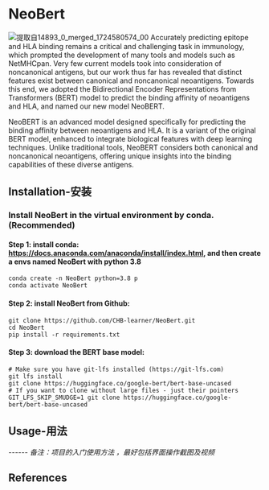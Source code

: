 # NeoBert
![提取自14893_0_merged_1724580574_00](https://github.com/user-attachments/assets/9fa18a5d-fc0a-46cd-9d2a-9278622083ce)
Accurately predicting epitope and HLA binding remains a critical and challenging task in immunology, which prompted the development of many tools and models such as NetMHCpan. Very few current models took into consideration of noncanonical antigens, but our work thus far has revealed that distinct features exist between canonical and noncanonical neoantigens. Towards this end, we adopted the Bidirectional Encoder Representations from Transformers (BERT) model to predict the binding affinity of neoantigens and HLA, and named our new model NeoBERT.

NeoBERT is an advanced model designed specifically for predicting the binding affinity between neoantigens and HLA. It is a variant of the original BERT model, enhanced to integrate biological features with deep learning techniques. Unlike traditional tools, NeoBERT considers both canonical and noncanonical neoantigens, offering unique insights into the binding capabilities of these diverse antigens.


## Installation-安装

### Install NeoBert in the virtual environment by conda.(Recommended)
#### Step 1: install conda: https://docs.anaconda.com/anaconda/install/index.html, and then create a envs named NeoBert with python 3.8

```
conda create -n NeoBert python=3.8 p
conda activate NeoBert
```

#### Step 2: install NeoBert from Github:

```
git clone https://github.com/CHB-learner/NeoBert.git
cd NeoBert
pip install -r requirements.txt
```

#### Step 3: download the BERT base model:

```
# Make sure you have git-lfs installed (https://git-lfs.com)
git lfs install
git clone https://huggingface.co/google-bert/bert-base-uncased
# If you want to clone without large files - just their pointers
GIT_LFS_SKIP_SMUDGE=1 git clone https://huggingface.co/google-bert/bert-base-uncased
```

## Usage-用法

*------ 备注：项目的入门使用方法 ，最好包括界面操作截图及视频*

## References


